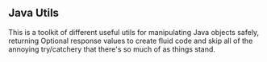 ## Java Utils
This is a toolkit of different useful utils for manipulating Java objects safely, returning Optional response values
to create fluid code and skip all of the annoying try/catchery that there's so much of as things stand.